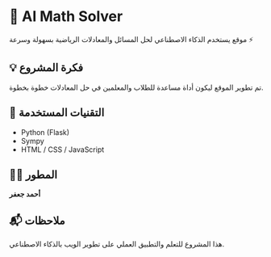 # 🧮 AI Math Solver

موقع يستخدم الذكاء الاصطناعي لحل المسائل والمعادلات الرياضية بسهولة وسرعة ⚡

## 💡 فكرة المشروع

تم تطوير الموقع ليكون أداة مساعدة للطلاب والمعلمين في حل المعادلات خطوة بخطوة.

## 🧰 التقنيات المستخدمة

- Python (Flask)
- Sympy
- HTML / CSS / JavaScript

## 👨‍💻 المطور

**أحمد جعفر**

## 📬 ملاحظات

هذا المشروع للتعلم والتطبيق العملي على تطوير الويب بالذكاء الاصطناعي.
